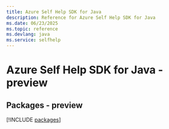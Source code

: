 ```yaml
---
title: Azure Self Help SDK for Java
description: Reference for Azure Self Help SDK for Java
ms.date: 06/23/2025
ms.topic: reference
ms.devlang: java
ms.service: selfhelp
---
```

# Azure Self Help SDK for Java - preview
## Packages - preview
[!INCLUDE [packages](self-help-index.md)]